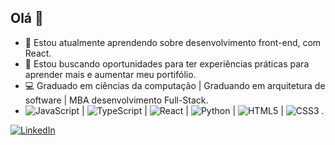 ## Olá 👋



- 🌱 Estou atualmente aprendendo sobre desenvolvimento front-end, com React.
- 👯 Estou buscando oportunidades para ter experiências práticas para aprender mais e aumentar meu portifólio.
- 💻 Graduado em ciências da computação | Graduando em arquitetura de software | MBA desenvolvimento Full-Stack.
-   ![JavaScript](https://img.shields.io/badge/JavaScript-F7DF1E?style=for-the-badge&logo=javascript&logoColor=black)
 | ![TypeScript](https://img.shields.io/badge/TypeScript-007ACC?style=for-the-badge&logo=typescript&logoColor=white)
 | ![React](https://img.shields.io/badge/React-20232A?style=for-the-badge&logo=react&logoColor=61DAFB)
 | ![Python](https://img.shields.io/badge/python-3670A0?style=for-the-badge&logo=python&logoColor=ffdd54)
 | ![HTML5](https://img.shields.io/badge/HTML5-E34F26?style=for-the-badge&logo=html5&logoColor=white)
 | ![CSS3](https://img.shields.io/badge/CSS3-1572B6?style=for-the-badge&logo=css3&logoColor=white)
.

[![LinkedIn](https://img.shields.io/badge/LinkedIn-0077B5?style=for-the-badge&logo=linkedin&logoColor=white)](https://www.linkedin.com/in/devs-matheus-lima/)
